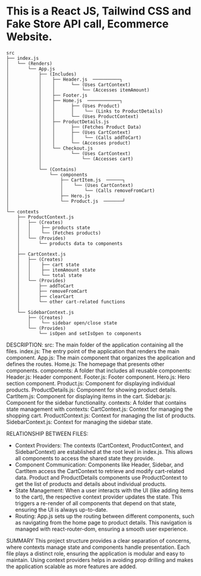 # This is a React JS, Tailwind CSS and Fake Store API call, Ecommerce Website.

```
src
├── index.js  
│   └── (Renders) 
│       └── App.js
│           ├── (Includes)
│           │    ├── Header.js  ──────────┐
│           │    │      └── (Uses CartContext) 
│           │    │          └── (Accesses itemAmount)
│           │    ├── Footer.js
│           │    ├── Home.js  ────────────┐
│           │    │      ├── (Uses Product) 
│           │    │      │    └── (Links to ProductDetails) 
│           │    │      └── (Uses ProductContext)
│           │    ├── ProductDetails.js
│           │    │      ├── (Fetches Product Data)
│           │    │      ├── (Uses CartContext) 
│           │    │      │    └── (Calls addToCart)
│           │    │      └── (Accesses product)
│           │    └── Checkout.js
│           │           └── (Uses CartContext) 
│           │               └── (Accesses cart)
│           │               
│           └── (Contains) 
│               └── components
│                   ├── CartItem.js  ──────┐
│                   │    └── (Uses CartContext) 
│                   │        └── (Calls removeFromCart)
│                   ├── Hero.js
│                   └── Product.js  ───────┘
│
└── contexts
    ├── ProductContext.js
    │   ├── (Creates) 
    │   │    ├── products state
    │   │    └── (Fetches products)
    │   └── (Provides) 
    │       └── products data to components
    │
    ├── CartContext.js
    │   ├── (Creates) 
    │   │    ├── cart state
    │   │    ├── itemAmount state
    │   │    └── total state
    │   └── (Provides) 
    │       ├── addToCart
    │       ├── removeFromCart
    │       ├── clearCart
    │       └── other cart-related functions
    │
    └── SidebarContext.js
        ├── (Creates) 
        │    └── sidebar open/close state
        └── (Provides) 
            └── isOpen and setIsOpen to components
```

DESCRIPTION:
    src: The main folder of the application containing all the files.
        index.js: The entry point of the application that renders the main component.
        App.js: The main component that organizes the application and defines the routes.
        Home.js: The homepage that presents other components.
        components: A folder that includes all reusable components:
            Header.js: Header component.
            Footer.js: Footer component.
            Hero.js: Hero section component.
            Product.js: Component for displaying individual products.
            ProductDetails.js: Component for showing product details.
            CartItem.js: Component for displaying items in the cart.
            Sidebar.js: Component for the sidebar functionality.
        contexts: A folder that contains state management with contexts:
            CartContext.js: Context for managing the shopping cart.
            ProductContext.js: Context for managing the list of products.
            SidebarContext.js: Context for managing the sidebar state.

RELATIONSHIP  BETWEEN FILES:
- Context Providers:
The contexts (CartContext, ProductContext, and SidebarContext) are established at the root level in index.js.
This allows all components to access the shared state they provide.
- Component Communication:
Components like Header, Sidebar, and CartItem access the CartContext to retrieve and modify cart-related data.
Product and ProductDetails components use ProductContext to get the list of products and details about individual products.
- State Management:
When a user interacts with the UI (like adding items to the cart), the respective context provider updates the state.
This triggers a re-render of all components that depend on that state, ensuring the UI is always up-to-date.
- Routing:
App.js sets up the routing between different components, such as navigating from the home page to product details.
This navigation is managed with react-router-dom, ensuring a smooth user experience.

SUMMARY
This project structure provides a clear separation of concerns, where contexts manage state and components handle presentation.
Each file plays a distinct role, ensuring the application is modular and easy to maintain.
Using context providers helps in avoiding prop drilling and makes the application scalable as more features are added.
